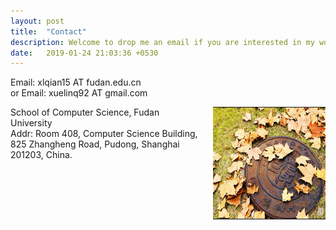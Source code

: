 ```yaml
---
layout: post
title:  "Contact"
description: Welcome to drop me an email if you are interested in my works!
date:   2019-01-24 21:03:36 +0530
---
```

Email: xlqian15 AT fudan.edu.cn 
<br>
or Email: xuelinq92 AT gmail.com

<div>
<img src="/img/about/fudan.png" alt="." width="180" height="180" align="right">
<span style="display:inline-block;width:60%;word-wrap:break-word;white-space:normal;">
School of Computer Science, Fudan University
<br>
Addr: Room 408, Computer Science Building, 825 Zhangheng Road, Pudong, Shanghai 201203, China.
<br>
</span>
</div>

